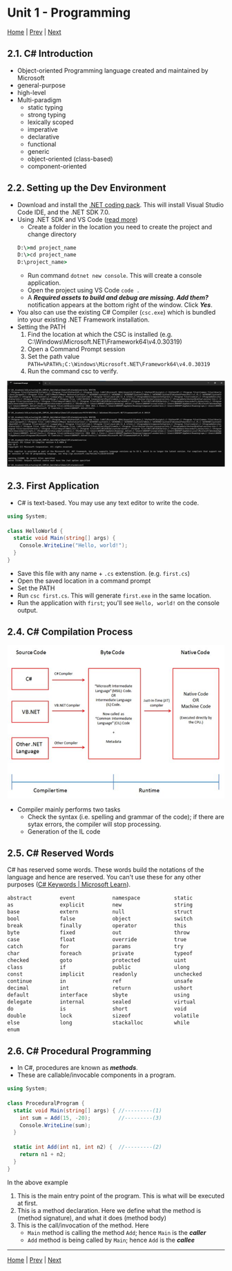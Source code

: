 # Unit 1 - Programming 

[Home](README.md) | [Prev](01_Intro.md) | [Next](03_ConstVar.md)

## 2.1. C# Introduction

- Object-oriented Programming language created and maintained by Microsoft
- general-purpose
- high-level
- Multi-paradigm
	- static typing
	- strong typing
	- lexically scoped
	- imperative
	- declarative
	- functional
	- generic
	- object-oriented (class-based)
	- component-oriented

## 2.2. Setting up the Dev Environment

- Download and install the [.NET coding pack](https://aka.ms/dotnet-coding-pack-win). This will install Visual Studio Code IDE, and the .NET SDK 7.0.
- Using .NET SDK and VS Code ([read more](https://code.visualstudio.com/docs/languages/dotnet))
	- Create a folder in the location you need to create the project and change directory
	```cmd
	D:\>md project_name
	D:\>cd project_name
	D:\project_name>
	```
	- Run command `dotnet new console`. This will create a console application.
	- Open the project using VS Code `code .`
	- A ***Required assets to build and debug are missing. Add them?*** notification appears at the bottom right of the window. Click ***Yes***.
- You also can use the existing C# Compiler (`csc.exe`) which is bundled into your existing .NET Framework installation.
- Setting the PATH
	1. Find the location at which the CSC is installed (e.g. C:\Windows\Microsoft.NET\Framework64\v4.0.30319)
	2. Open a Command Prompt session
	3. Set the path value `PATH=%PATH%;C:\Windows\Microsoft.NET\Framework64\v4.0.30319`
	4. Run the command csc to verify.

![alt text](00_Src/set-path.jpg "Setting PATH")

## 2.3. First Application

- C# is text-based. You may use any text editor to write the code.
```csharp
using System;

class HelloWorld {
  static void Main(string[] args) {
    Console.WriteLine("Hello, world!");
  }
}
```
- Save this file with any name + `.cs` extenstion. (e.g. `first.cs`)
- Open the saved location in a command prompt
- Set the PATH
- Run `csc first.cs`. This will generate `first.exe` in the same location.
- Run the application with `first`; you'll see `Hello, world!` on the console output.

## 2.4. C# Compilation Process

![alt text](00_Src/net-code-exec.jpg "C# Compilation Process")

- Compiler mainly performs two tasks
	- Check the syntax (i.e. spelling and grammar of the code); if there are sytax errors, the compiler will stop processing.
	- Generation of the IL code

## 2.5. C# Reserved Words

C# has reserved some words. These words build the notations of the language and hence are reserved. You can't use these for any other purposes ([C# Keywords | Microsoft Learn](https://learn.microsoft.com/en-us/dotnet/csharp/language-reference/keywords/)).

```
abstract         event            namespace           static
as               explicit         new                 string
base             extern           null                struct
bool             false            object              switch
break            finally          operator            this
byte             fixed            out                 throw
case             float            override            true
catch            for              params              try
char             foreach          private             typeof
checked          goto             protected           uint
class            if               public              ulong
const            implicit         readonly            unchecked
continue         in               ref                 unsafe
decimal          int              return              ushort
default          interface        sbyte               using
delegate         internal         sealed              virtual
do               is               short               void
double           lock             sizeof              volatile
else             long             stackalloc          while
enum
```
## 2.6. C# Procedural Programming

- In C#, procedures are known as ***methods***.
- These are callable/invocable components in a program.

```c#
using System;

class ProceduralProgram {
  static void Main(string[] args) { //---------(1)
    int sum = Add(15, -20);         //---------(3)
    Console.WriteLine(sum);
  }

  static int Add(int n1, int n2) {  //---------(2)
    return n1 + n2;
  }
}
```

In the above example
1. This is the main entry point of the program. This is what will be executed at first.
2. This is a method declaration. Here we define what the method is (method signature), and what it does (method body)
3. This is the call/invocation of the method. Here
	- `Main` method is calling the method `Add`; hence `Main` is the ***caller***
	- `Add` method is being called by `Main`; hence `Add` is the ***callee***

***
[Home](README.md) | [Prev](01_Intro.md) | [Next](03_ConstVar.md)